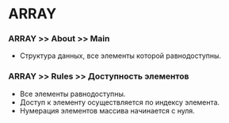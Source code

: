 # ARRAY

### ARRAY >> About >> Main
- Структура данных, все элементы которой равнодоступны.

### ARRAY >> Rules >> Доступность элементов
- Все элементы равнодоступны.
- Доступ к элементу осуществляется по индексу элемента.
- Нумерация элементов массива начинается с нуля.